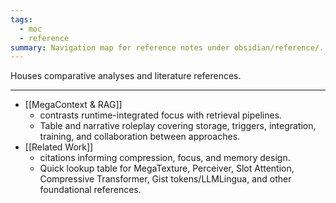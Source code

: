 ```yaml
---
tags:
  - moc
  - reference
summary: Navigation map for reference notes under obsidian/reference/.
---
```

Houses comparative analyses and literature references.

---

- [[MegaContext & RAG]]
    - contrasts runtime-integrated focus with retrieval pipelines.
    - Table and narrative roleplay covering storage, triggers, integration, training, and collaboration between approaches.
- [[Related Work]]
    - citations informing compression, focus, and memory design.
    - Quick lookup table for MegaTexture, Perceiver, Slot Attention, Compressive Transformer, Gist tokens/LLMLingua, and other foundational references.
